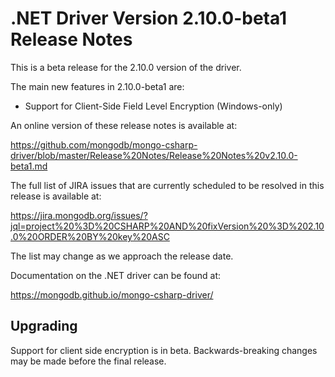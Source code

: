 # .NET Driver Version 2.10.0-beta1 Release Notes

This is a beta release for the 2.10.0 version of the driver.

The main new features in 2.10.0-beta1 are:

* Support for Client-Side Field Level Encryption (Windows-only)

An online version of these release notes is available at:

https://github.com/mongodb/mongo-csharp-driver/blob/master/Release%20Notes/Release%20Notes%20v2.10.0-beta1.md

The full list of JIRA issues that are currently scheduled to be resolved in this release is available at:

https://jira.mongodb.org/issues/?jql=project%20%3D%20CSHARP%20AND%20fixVersion%20%3D%202.10.0%20ORDER%20BY%20key%20ASC

The list may change as we approach the release date.

Documentation on the .NET driver can be found at:

https://mongodb.github.io/mongo-csharp-driver/

## Upgrading

Support for client side encryption is in beta. Backwards-breaking changes may be made before the final release.
